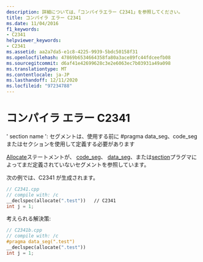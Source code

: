 ```yaml
---
description: 詳細については、「コンパイラエラー C2341」を参照してください。
title: コンパイラ エラー C2341
ms.date: 11/04/2016
f1_keywords:
- C2341
helpviewer_keywords:
- C2341
ms.assetid: aa2a7da5-e1c8-4225-9939-5bdc50158f31
ms.openlocfilehash: 47869b6534664358fa80a3ace89fc44fdceefb08
ms.sourcegitcommit: d6af41e42699628c3e2e6063ec7b03931a49a098
ms.translationtype: MT
ms.contentlocale: ja-JP
ms.lasthandoff: 12/11/2020
ms.locfileid: "97234788"
---
```

# <a name="compiler-error-c2341"></a>コンパイラ エラー C2341

' section name ': セグメントは、使用する前に #pragma data_seg、code_seg またはセクションを使用して定義する必要があります

[Allocate](../../cpp/allocate.md)ステートメントが、 [code_seg](../../preprocessor/code-seg.md)、 [data_seg](../../preprocessor/data-seg.md)、または[section](../../preprocessor/section.md)プラグマによってまだ定義されていないセグメントを参照しています。

次の例では、C2341 が生成されます。

```cpp
// C2341.cpp
// compile with: /c
__declspec(allocate(".test"))   // C2341
int j = 1;
```

考えられる解決策:

```cpp
// C2341b.cpp
// compile with: /c
#pragma data_seg(".test")
__declspec(allocate(".test"))
int j = 1;
```
